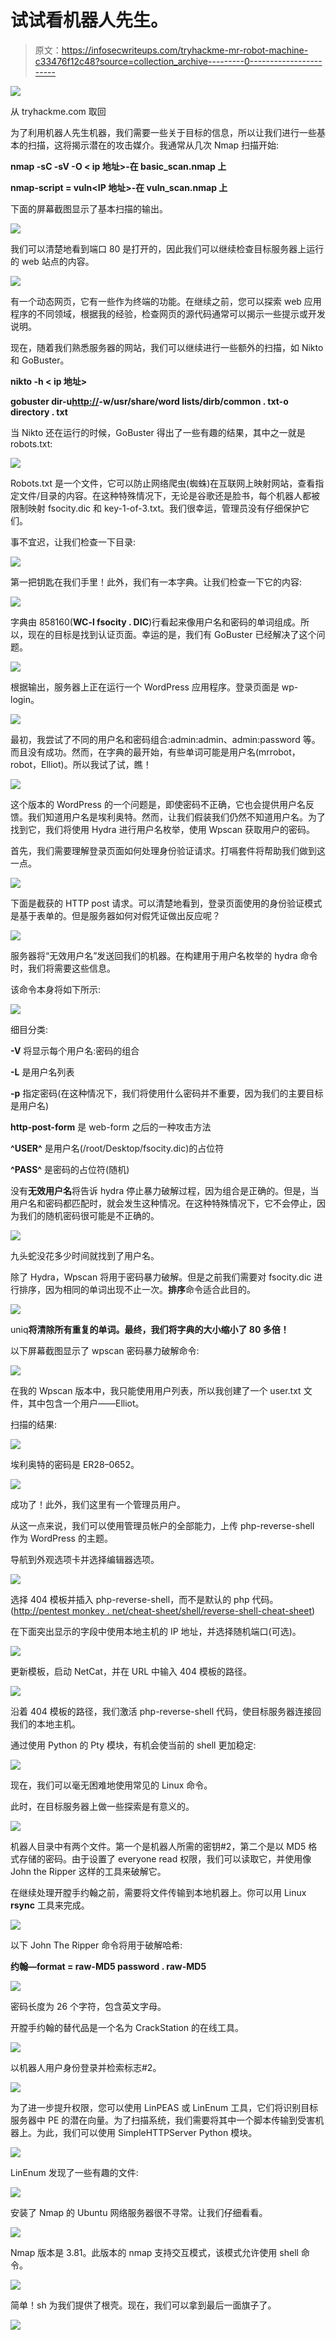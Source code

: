 # 试试看机器人先生。

> 原文：<https://infosecwriteups.com/tryhackme-mr-robot-machine-c33476f12c48?source=collection_archive---------0----------------------->

![](img/a6657758b0ff95d883a403c0167ecbcd.png)

从 tryhackme.com 取回

为了利用机器人先生机器，我们需要一些关于目标的信息，所以让我们进行一些基本的扫描，这将揭示潜在的攻击媒介。我通常从几次 Nmap 扫描开始:

**nmap -sC -sV -O < ip 地址>-在 basic_scan.nmap 上**

**nmap-script = vuln<IP 地址>-在 vuln_scan.nmap 上**

下面的屏幕截图显示了基本扫描的输出。

![](img/cd38b77a96b35d339bce9f4a67cff9b9.png)

我们可以清楚地看到端口 80 是打开的，因此我们可以继续检查目标服务器上运行的 web 站点的内容。

![](img/e2ec0a7c5ac5b5cec24a7d0920baabfb.png)

有一个动态网页，它有一些作为终端的功能。在继续之前，您可以探索 web 应用程序的不同领域，根据我的经验，检查网页的源代码通常可以揭示一些提示或开发说明。

现在，随着我们熟悉服务器的网站，我们可以继续进行一些额外的扫描，如 Nikto 和 GoBuster。

**nikto -h < ip 地址>**

**gobuster dir-u**[**http://<IP-address>**](/<ip-address>)**-w/usr/share/word lists/dirb/common . txt-o directory . txt**

当 Nikto 还在运行的时候，GoBuster 得出了一些有趣的结果，其中之一就是 robots.txt:

![](img/cc0ea0a84a0304bc9c0bce60f2a32289.png)

Robots.txt 是一个文件，它可以防止网络爬虫(蜘蛛)在互联网上映射网站，查看指定文件/目录的内容。在这种特殊情况下，无论是谷歌还是脸书，每个机器人都被限制映射 fsocity.dic 和 key-1-of-3.txt。我们很幸运，管理员没有仔细保护它们。

事不宜迟，让我们检查一下目录:

![](img/faae229bf005d23a46f6c5b244e1eac4.png)

第一把钥匙在我们手里！此外，我们有一本字典。让我们检查一下它的内容:

![](img/de3ed743c6930969c57163a718dc682c.png)

字典由 858160(**WC-l fsocity . DIC**)行看起来像用户名和密码的单词组成。所以，现在的目标是找到认证页面。幸运的是，我们有 GoBuster 已经解决了这个问题。

![](img/98fb2a9efbd627c0660eb0ebfe67fe44.png)

根据输出，服务器上正在运行一个 WordPress 应用程序。登录页面是 wp-login。

![](img/2a1fedd55cbe4c1435056fc004b60bfe.png)

最初，我尝试了不同的用户名和密码组合:admin:admin、admin:password 等。而且没有成功。然而，在字典的最开始，有些单词可能是用户名(mrrobot，robot，Elliot)。所以我试了试，瞧！

![](img/f9173659ca1d635e6eeb32e93b77cd15.png)

这个版本的 WordPress 的一个问题是，即使密码不正确，它也会提供用户名反馈。我们知道用户名是埃利奥特。然而，让我们假装我们仍然不知道用户名。为了找到它，我们将使用 Hydra 进行用户名枚举，使用 Wpscan 获取用户的密码。

首先，我们需要理解登录页面如何处理身份验证请求。打嗝套件将帮助我们做到这一点。

![](img/785aef1b6688ab3a1c0f8d253ac93d95.png)

下面是截获的 HTTP post 请求。可以清楚地看到，登录页面使用的身份验证模式是基于表单的。但是服务器如何对假凭证做出反应呢？

![](img/789bfc059301f7f13f613c1aba2d18be.png)

服务器将“无效用户名”发送回我们的机器。在构建用于用户名枚举的 hydra 命令时，我们将需要这些信息。

该命令本身将如下所示:

![](img/9fa2f7908bb321cffbbc3be54129aceb.png)

细目分类:

**-V** 将显示每个用户名:密码的组合

**-L** 是用户名列表

**-p** 指定密码(在这种情况下，我们将使用什么密码并不重要，因为我们的主要目标是用户名)

**http-post-form** 是 web-form 之后的一种攻击方法

**^USER^** 是用户名(/root/Desktop/fsocity.dic)的占位符

**^PASS^** 是密码的占位符(随机)

没有**无效用户名**将告诉 hydra 停止暴力破解过程，因为组合是正确的。但是，当用户名和密码都匹配时，就会发生这种情况。在这种特殊情况下，它不会停止，因为我们的随机密码很可能是不正确的。

![](img/466921209a9d19f4e1906290a5a8d7b9.png)

九头蛇没花多少时间就找到了用户名。

除了 Hydra，Wpscan 将用于密码暴力破解。但是之前我们需要对 fsocity.dic 进行排序，因为相同的单词出现不止一次。**排序**命令适合此目的。

![](img/1737d9964cf151e80d9e231cadaf61b0.png)

uniq**将清除所有重复的单词。最终，我们将字典的大小缩小了 80 多倍！**

以下屏幕截图显示了 wpscan 密码暴力破解命令:

![](img/a2a85db1eb93669b945efe9b04210cf0.png)

在我的 Wpscan 版本中，我只能使用用户列表，所以我创建了一个 user.txt 文件，其中包含一个用户——Elliot。

扫描的结果:

![](img/df1181a98614b42d93530730bf134694.png)

埃利奥特的密码是 ER28–0652。

![](img/795ca9ec93b0ff0f2cd3f422894ec2ec.png)

成功了！此外，我们这里有一个管理员用户。

从这一点来说，我们可以使用管理员帐户的全部能力，上传 php-reverse-shell 作为 WordPress 的主题。

导航到外观选项卡并选择编辑器选项。

![](img/dbfb8000cc693cc3fcf73d58b2c60bc5.png)

选择 404 模板并插入 php-reverse-shell，而不是默认的 php 代码。([http://pentest monkey . net/cheat-sheet/shell/reverse-shell-cheat-sheet](http://pentestmonkey.net/cheat-sheet/shells/reverse-shell-cheat-sheet))

在下面突出显示的字段中使用本地主机的 IP 地址，并选择随机端口(可选)。

![](img/470a0f0f80ac6339ca4bb12e34e376b8.png)

更新模板，启动 NetCat，并在 URL 中输入 404 模板的路径。

![](img/ef6986919e71f7d320a9ecae2c6f63ed.png)

沿着 404 模板的路径，我们激活 php-reverse-shell 代码，使目标服务器连接回我们的本地主机。

通过使用 Python 的 Pty 模块，有机会使当前的 shell 更加稳定:

![](img/2e084fe8b64d883d1f6166e7bc5c2665.png)

现在，我们可以毫无困难地使用常见的 Linux 命令。

此时，在目标服务器上做一些探索是有意义的。

![](img/8845266962f0c528f9ad3e98a1aaed2c.png)

机器人目录中有两个文件。第一个是机器人所需的密钥#2，第二个是以 MD5 格式存储的密码。由于设置了 everyone read 权限，我们可以读取它，并使用像 John the Ripper 这样的工具来破解它。

在继续处理开膛手约翰之前，需要将文件传输到本地机器上。你可以用 Linux **rsync** 工具来完成。

![](img/4be2532b910fc90f3c4e8f8078cd9d63.png)

以下 John The Ripper 命令将用于破解哈希:

**约翰—format = raw-MD5 password . raw-MD5**

![](img/d8f1ccde62a61e0491126bea11679669.png)

密码长度为 26 个字符，包含英文字母。

开膛手约翰的替代品是一个名为 CrackStation 的在线工具。

![](img/f1f93b9a3786edda617419ae77f02873.png)

以机器人用户身份登录并检索标志#2。

![](img/2a5b36e4f85ecd1d73b1a1dabb90d9e0.png)

为了进一步提升权限，您可以使用 LinPEAS 或 LinEnum 工具，它们将识别目标服务器中 PE 的潜在向量。为了扫描系统，我们需要将其中一个脚本传输到受害机器上。为此，我们可以使用 SimpleHTTPServer Python 模块。

![](img/a1944e8b02363209fc34e8b16c6210e1.png)

LinEnum 发现了一些有趣的文件:

![](img/7e9048cc9f361949586927bf9f3b88e9.png)

安装了 Nmap 的 Ubuntu 网络服务器很不寻常。让我们仔细看看。

![](img/e6b022d0239b1388c772738840752b93.png)

Nmap 版本是 3.81。此版本的 nmap 支持交互模式，该模式允许使用 shell 命令。

![](img/e336e4b3b0a74fe7e9c639c0526f34b8.png)

简单！sh 为我们提供了根壳。现在，我们可以拿到最后一面旗子了。

![](img/5575be71a29344160e1ef78fbca7cea4.png)